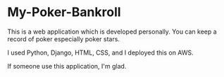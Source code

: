 # My-Poker-Bankroll
This is a web application which is developed personally. You can keep a record of poker especially poker stars.

I used Python, Django, HTML, CSS, and I deployed this on AWS.

If someone use this application, I'm glad.
